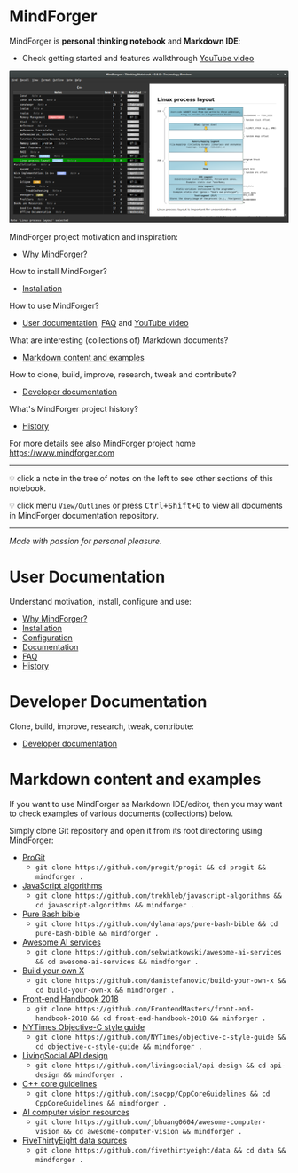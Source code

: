 # MindForger <!-- Metadata: type: Outline; tags: read-this-first; created: 2018-02-23 10:57:35; reads: 214; read: 2018-07-02 16:52:35; revision: 214; modified: 2018-07-02 16:52:35; importance: 0/5; urgency: 0/5; -->

MindForger is **personal thinking notebook** and **Markdown IDE**:

* Check getting started and features walkthrough [YouTube video](https://t.co/ym1KKEny3y)

[![MindForger](mindforger.png)](https://t.co/ym1KKEny3y)

MindForger project motivation and inspiration:

* [Why MindForger?](why-mindforger.md)

How to install MindForger?

* [Installation](installation.md)

How to use MindForger?

* [User documentation](./user-documentation.md), [FAQ](faq.md) and [YouTube video](https://t.co/ym1KKEny3y)

What are interesting (collections of) Markdown documents?

* [Markdown content and examples](#markdown-content-and-examples)

How to clone, build, improve, research, tweak and contribute?

* [Developer documentation](./developer-documentation.md)

What's MindForger project history?

* [History](history.md)

For more details see also MindForger project home https://www.mindforger.com

---

💡 click a note in the tree of notes on the left to see other sections of this notebook.

💡 click menu `View/Outlines` or press <kbd>Ctrl+Shift+O</kbd> to view all documents in MindForger
documentation repository.

---

_Made with passion for personal pleasure._

# User Documentation <!-- Metadata: type: Note; created: 2018-02-23 10:57:35; reads: 25; read: 2018-05-29 22:42:54; revision: 5; modified: 2018-05-29 22:42:54; -->
Understand motivation, install, configure and use:

* [Why MindForger?](why-mindforger.md)
* [Installation](installation.md)
* [Configuration](configuration.md)
* [Documentation](user-documentation.md)
* [FAQ](mindforger/faq.md)
* [History](history.md)

# Developer Documentation <!-- Metadata: type: Note; created: 2018-03-18 09:10:35; reads: 21; read: 2018-05-29 22:42:33; revision: 9; modified: 2018-05-29 22:42:33; -->
Clone, build, improve, research, tweak, contribute:

* [Developer documentation](developer-documentation.md)

# Markdown content and examples <!-- Metadata: type: Note; tags: example; created: 2018-05-01 22:28:00; reads: 51; read: 2018-07-02 16:52:35; revision: 50; modified: 2018-07-02 16:52:35; -->

If you want to use MindForger as Markdown IDE/editor, then
you may want to check examples of various documents (collections)
below. 

Simply clone Git repository and open it from its root 
directoring using MindForger:

* [ProGit](https://github.com/progit/progit)
    * `git clone https://github.com/progit/progit && cd progit && mindforger .`
* [JavaScript algorithms](https://github.com/trekhleb/javascript-algorithms)
    * `git clone https://github.com/trekhleb/javascript-algorithms && cd javascript-algorithms && mindforger .`
* [Pure Bash bible](https://github.com/trekhleb/javascript-algorithms)
    * `git clone https://github.com/dylanaraps/pure-bash-bible && cd pure-bash-bible && mindforger .`
* [Awesome AI services](https://github.com/sekwiatkowski/awesome-ai-services)
    * `git clone https://github.com/sekwiatkowski/awesome-ai-services && cd awesome-ai-services && mindforger .`
* [Build your own X](https://github.com/danistefanovic/build-your-own-x)
    * `git clone https://github.com/danistefanovic/build-your-own-x && cd build-your-own-x && mindforger .`
* [Front-end Handbook 2018](https://github.com/FrontendMasters/front-end-handbook-2018)
    * `git clone https://github.com/FrontendMasters/front-end-handbook-2018 && cd front-end-handbook-2018 && minforger .`
* [NYTimes Objective-C style guide](https://github.com/NYTimes/objective-c-style-guide)
    * `git clone https://github.com/NYTimes/objective-c-style-guide && cd objective-c-style-guide && mindforger .`
* [LivingSocial API design](https://github.com/livingsocial/api-design)
    * `git clone https://github.com/livingsocial/api-design && cd api-design && mindforger .`
* [C++ core guidelines](https://github.com/isocpp/CppCoreGuidelines)
    * `git clone https://github.com/isocpp/CppCoreGuidelines && cd CppCoreGuidelines && mindforger .`
* [AI computer vision resources](https://github.com/jbhuang0604/awesome-computer-vision)
    * `git clone https://github.com/jbhuang0604/awesome-computer-vision && cd awesome-computer-vision && mindforger .`
* [FiveThirtyEight data sources](https://github.com/fivethirtyeight/data)
    * `git clone https://github.com/fivethirtyeight/data && cd data && mindforger .`
